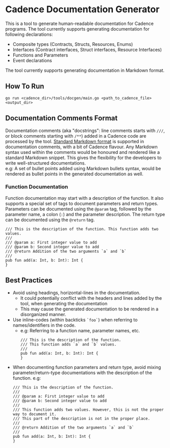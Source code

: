 # Cadence Documentation Generator

This is a tool to generate human-readable documentation for Cadence programs. 
The tool currently supports generating documentation for following declarations:
- Composite types (Contracts, Structs, Resources, Enums)
- Interfaces (Contract interfaces, Struct interfaces, Resource Interfaces)
- Functions and Parameters
- Event declarations


The tool currently supports generating documentation in Markdown format.

## How To Run
`go run <cadence_dir>/tools/docgen/main.go <path_to_cadence_file> <output_dir>`

## Documentation Comments Format
Documentation comments (aka "docstrings": line comments starts with `///`, or block comments starting with `/**`) 
added in a Cadence code are processed by the tool.
[Standard Markdown format](https://www.markdownguide.org/basic-syntax/) is supported in documentation comments, 
with a bit of Cadence flavour.
Any Markdown syntax used within the comments would be honoured and rendered like a standard Markdown snippet.
This gives the flexibility for the developers to write well-structured documentations. 
<br/>
e.g: A set of bullet points added using Markdown bullets syntax, would be rendered as bullet points in the
generated documentation as well.

### Function Documentation
Function documentation may start with a description of the function.
It also supports a special set of tags to document parameters and return types.
Parameters can be documented using the `@param` tag, followed by the parameter name, a colon (`:`) and the parameter description.
The return type can be documented using the `@return` tag.

```
/// This is the description of the function. This function adds two values.
///
/// @param a: First integer value to add
/// @param b: Second integer value to add
/// @return Addition of the two arguments `a` and `b`
///
pub fun add(a: Int, b: Int): Int {
}
```

## Best Practices
- Avoid using headings, horizontal-lines in the documentation.
  - It could potentially conflict with the headers and lines added by the tool, when generating the documentation
  - This may cause the generated documentation to be rendered in a disorganized manner.
- Use inline-codes (within backticks `` `foo` ``) when referring to names/identifiers in the code.
  - e.g: Referring to a function name, parameter names, etc.
    ```
    /// This is the description of the function.
    /// This function adds `a` and `b` values.
    ///
    pub fun add(a: Int, b: Int): Int {
    }
    ```
- When documenting function parameters and return type, avoid mixing parameter/return-type documentations
  with the description of the function. e.g:
  ```
  /// This is the description of the function.
  ///
  /// @param a: First integer value to add
  /// @param b: Second integer value to add
  ///
  /// This function adds two values. However, this is not the proper way to document it.
  /// This part of the description is not in the proper place.
  ///
  /// @return Addition of the two arguments `a` and `b`
  ///
  pub fun add(a: Int, b: Int): Int {
  }
  ```
